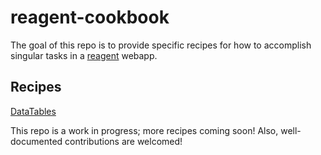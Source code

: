 # reagent-cookbook

The goal of this repo is to provide specific recipes for how to accomplish singular tasks in a [reagent](https://github.com/holmsand/reagent) webapp.

## Recipes

[DataTables](http://www.datatables.net/)

This repo is a work in progress; more recipes coming soon! Also, well-documented contributions are welcomed!

